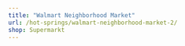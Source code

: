 ```yaml
---
title: "Walmart Neighborhood Market"
url: /hot-springs/walmart-neighborhood-market-2/
shop: Supermarkt
---
```

